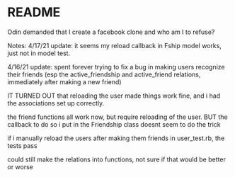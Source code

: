 # README

Odin demanded that I create a facebook clone and who am I to refuse?


Notes:
4/17/21 update:
it seems my reload callback in Fship model works, just not in model test.
 
4/16/21 update:
spent forever trying to fix a bug in making users recognize their friends
(esp the active_friendship and active_friend relations, immediately after
making a new friend)

IT TURNED OUT that reloading the user made things work fine, and i had the 
associations set up correctly.

the friend functions all work now, but require reloading of the user.
BUT the callback to do so i put in the Friendship class doesnt seem to do the trick

if i manually reload the users after making them friends in user_test.rb, 
the tests pass

could still make the relations into functions, not sure if that would be
better or worse
